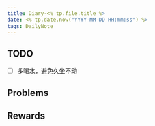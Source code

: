 ```yaml
---
title: Diary-<% tp.file.title %>
date: <% tp.date.now("YYYY-MM-DD HH:mm:ss") %>
tags: DailyNote
---
```


## TODO
- [ ] 多喝水，避免久坐不动

## Problems

## Rewards
